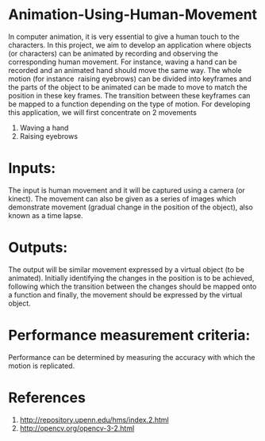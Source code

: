 # Animation-Using-Human-Movement

In computer animation, it is very essential to give a human touch to the characters. In this project, we aim to develop an application where objects (or characters) can be animated by recording and observing the corresponding human movement. For instance, waving a hand can be recorded and an animated hand should move the same way. The whole motion (for instance ­ raising eyebrows) can be divided into keyframes and the parts of the object to be animated can be made to move to match the position in these key frames. The transition between these keyframes can be mapped to a function depending on the type of motion. For developing this application, we will first concentrate on 2 movements ­
  1. Waving a hand
  2. Raising eyebrows
# Inputs: 
  The input is human movement and it will be captured using a camera (or kinect). The movement can also be given as a series of images which demonstrate movement (gradual change in the position of the object), also known as a time lapse.
# Outputs: 
  The output will be similar movement expressed by a virtual object (to be animated). Initially identifying the changes in the position is to be achieved, following which the transition between the changes should be mapped onto a function and finally, the movement should be expressed by the virtual object.
# Performance measurement criteria: 
  Performance can be determined by measuring the accuracy with which the motion is replicated.

# References 
1. http://repository.upenn.edu/hms/index.2.html
2. http://opencv.org/opencv-3-2.html
